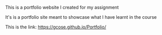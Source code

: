 This is a portfolio website I created for my assignment

It's is a portfolio site meant to showcase what I have learnt in the course

This is the link: https://gcose.github.io/Portfolio/
